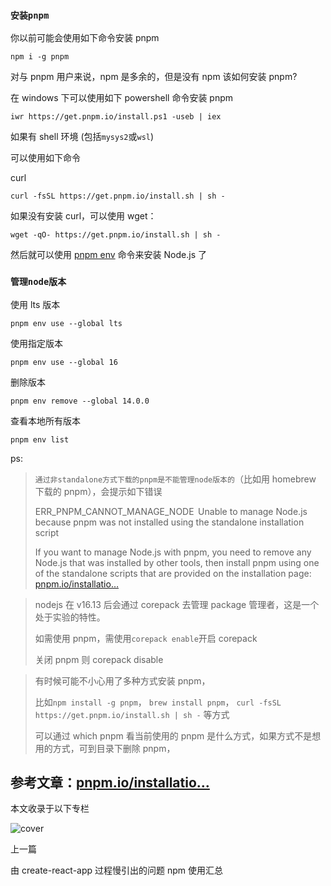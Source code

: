 <!---->

<!---->

<!---->

<!---->

### `安装pnpm`

你以前可能会使用如下命令安装 pnpm

```
npm i -g pnpm
```

对与 pnpm 用户来说，npm 是多余的，但是没有 npm 该如何安装 pnpm?

在 windows 下可以使用如下 powershell 命令安装 pnpm

```
iwr https://get.pnpm.io/install.ps1 -useb | iex
```

如果有 shell 环境 (包括`mysys2`或`wsl`)

可以使用如下命令

curl

```
curl -fsSL https://get.pnpm.io/install.sh | sh -
```

如果没有安装 curl，可以使用 wget：

```
wget -qO- https://get.pnpm.io/install.sh | sh -
```

然后就可以使用 [pnpm env](https://link.juejin.cn/?target=https%3A%2F%2Fwww.pnpm.cn%2Fcli%2Fenv "https://www.pnpm.cn/cli/env") 命令来安装 Node.js 了

### `管理node版本`

使用 lts 版本

```
pnpm env use --global lts
```

使用指定版本

```
pnpm env use --global 16
```

删除版本

```
pnpm env remove --global 14.0.0
```

查看本地所有版本

```
pnpm env list
```

ps:

> `通过非standalone方式下载的pnpm是不能管理node版本的`（比如用 homebrew 下载的 pnpm），会提示如下错误
>
> ERR\_PNPM\_CANNOT\_MANAGE\_NODE  Unable to manage Node.js because pnpm was not installed using the standalone installation script
>
> If you want to manage Node.js with pnpm, you need to remove any Node.js that was installed by other tools, then install pnpm using one of the standalone scripts that are provided on the installation page: [pnpm.io/installatio…](https://link.juejin.cn/?target=https%3A%2F%2Fpnpm.io%2Finstallation "https://pnpm.io/installation")

> nodejs 在 v16.13 后会通过 corepack 去管理 package 管理者，这是一个处于实验的特性。
>
> 如需使用 pnpm，需使用`corepack enable`开启 corepack
>
> 关闭 pnpm 则 corepack disable

> 有时候可能不小心用了多种方式安装 pnpm，
>
> 比如`npm install -g pnpm`， `brew install pnpm`， `curl -fsSL https://get.pnpm.io/install.sh | sh -` 等方式
>
> 可以通过 which pnpm 看当前使用的 pnpm 是什么方式，如果方式不是想用的方式，可到目录下删除 pnpm，

## 参考文章：[pnpm.io/installatio…](https://link.juejin.cn/?target=https%3A%2F%2Fpnpm.io%2Finstallation%23compatibility "https://pnpm.io/installation#compatibility")

本文收录于以下专栏

![cover](https://p1-juejin.byteimg.com/tos-cn-i-k3u1fbpfcp/95414745836549ce9143753e2a30facd~tplv-k3u1fbpfcp-jj:120:90:0:0:q75.avis)

<!---->

上一篇

由 create-react-app 过程慢引出的问题 npm 使用汇总
